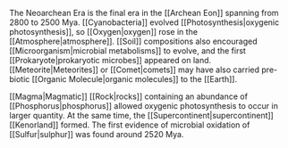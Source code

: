 The Neoarchean Era is the final era in the [[Archean Eon]] spanning from 2800 to 2500 Mya. [[Cyanobacteria]] evolved [[Photosynthesis|oxygenic photosynthesis]], so [[Oxygen|oxygen]] rose in the [[Atmosphere|atmosphere]]. [[Soil]] compositions also encouraged [[Microorganism|microbial metabolisms]] to evolve, and the first [[Prokaryote|prokaryotic microbes]] appeared on land. [[Meteorite|Meteorites]] or [[Comet|comets]] may have also carried pre-biotic [[Organic Molecule|organic molecules]] to the [[Earth]].

[[Magma|Magmatic]] [[Rock|rocks]] containing an abundance of [[Phosphorus|phosphorus]] allowed oxygenic photosynthesis to occur in larger quantity. At the same time, the [[Supercontinent|supercontinent]] [[Kenorland]] formed. The first evidence of microbial oxidation of [[Sulfur|sulphur]] was found around 2520 Mya.